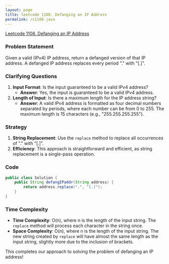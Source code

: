 ```yaml
---
layout: page
title: leetcode 1108. Defanging an IP Address
permalink: /s1108-java
---
```

[Leetcode 1108. Defanging an IP Address](https://algoadvance.github.io/algoadvance/l1108)
### Problem Statement
Given a valid (IPv4) IP address, return a defanged version of that IP address. A defanged IP address replaces every period "." with "[.]".

### Clarifying Questions
1. **Input Format**: Is the input guaranteed to be a valid IPv4 address?
   - **Answer**: Yes, the input is guaranteed to be a valid IPv4 address.
2. **Length of Input**: Is there a maximum length for the IP address string?
   - **Answer**: A valid IPv4 address is formatted as four decimal numbers separated by periods, where each number can be from 0 to 255. The maximum length is 15 characters (e.g., "255.255.255.255").

### Strategy
1. **String Replacement**: Use the `replace` method to replace all occurrences of "." with "[.]".
2. **Efficiency**: This approach is straightforward and efficient, as string replacement is a single-pass operation.

### Code
```java
public class Solution {
    public String defangIPaddr(String address) {
        return address.replace(".", "[.]");
    }
}
```

### Time Complexity
- **Time Complexity**: O(n), where n is the length of the input string. The `replace` method will process each character in the string once.
- **Space Complexity**: O(n), where n is the length of the input string. The new string created by `replace` will have almost the same length as the input string, slightly more due to the inclusion of brackets.

This completes our approach to solving the problem of defanging an IP address!